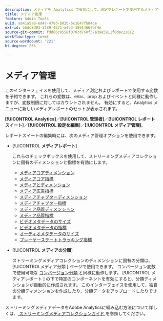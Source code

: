 ```yaml
---
description: メディアを Analytics で有効にして、測定やレポートで使用するメディアソリューション変数の特別なセットを予約できます。
title: メディア管理
feature: Admin Tools
uuid: a841a5a8-6d47-478d-b02b-6c1647fb04ce
exl-id: b6dc8d93-3f89-4671-a4c3-18614667bf4e
source-git-commit: fdd66c9558f070cd760f37a39e5911f0dac22612
workflow-type: tm+mt
source-wordcount: '221'
ht-degree: 23%

---
```


# メディア管理

このインターフェイスを使用して、メディア測定およびレポートで使用する変数を予約できます。 これらの変数は、eVar、prop およびイベントと同様に動作しますが、変数制限に対してはカウントされません。 有効にすると、Analytics メニューに新しいメディアレポートのセットが表示されます。

**[!UICONTROL Analytics]**／**[!UICONTROL 管理者]**／**[!UICONTROL レポートスイート]**／**[!UICONTROL 設定を編集]**／**[!UICONTROL メディア管理]**。

レポートスイートの編集時には、次のメディア管理オプションを使用できます。

* [!UICONTROL **メディアレポート**]

  これらのチェックボックスを使用して、ストリーミングメディアコレクションに固有のディメンションと指標を有効にします。

   * [メディアコアディメンション](/help/components/dimensions/sm-core.md)
   * [メディアコア指標](/help/components/metrics/sm-core.md)
   * [メディアとディメンション](/help/components/dimensions/sm-ads.md)
   * [メディア広告指標](/help/components/metrics/sm-ads.md)
   * [メディアチャプターディメンション](/help/components/dimensions/sm-chapters.md)
   * [メディアチャプター指標](/help/components/metrics/sm-chapters.md)
   * [メディア品質ディメンション](/help/components/dimensions/sm-quality.md)
   * [メディア品質指標](/help/components/metrics/sm-quality.md)
   * [ビデオメタデータのサイズ](/help/components/dimensions/sm-video-metadata.md)
   * [ビデオメタデータの指標](/help/components/metrics/sm-video-metadata.md)
   * [オーディオメタデータのサイズ](/help/components/dimensions/sm-audio-metadata.md)
   * [プレーヤーステートトラッキング指標](/help/components/metrics/sm-player-state.md)

* [!UICONTROL **メディアの分類**]

  ストリーミングメディアコレクションのディメンションに固有の分類は、[!UICONTROL &#x200B; メディア分類 &#x200B;] ページで使用できます。 コンバージョン変数で使用可能な [ コンバージョン分類 ](/help/admin/admin/c-manage-report-suites/c-edit-report-suites/conversion-var-admin/conversion-classifications.md) と同様に動作します。 [!UICONTROL &#x200B; メディアレポート &#x200B;] の下で特定のコンポーネントを有効にすると、分類ディメンションが自動的に作成されます。 このインターフェイスを使用して、独自の分類ディメンションを作成したり、分類データをアップロードしたりできます。

ストリーミングメディアデータをAdobe Analyticsに組み込む方法について詳しくは、[ ストリーミングメディアコレクションガイド ](https://experienceleague.adobe.com/ja/docs/media-analytics/using/media-overview) を参照してください。
